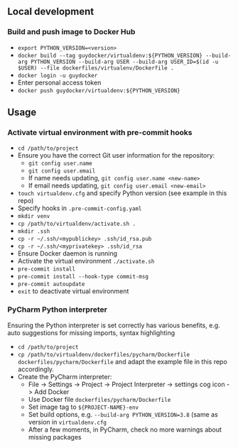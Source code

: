 ## Local development

### Build and push image to Docker Hub

- `export PYTHON_VERSION=<version>`
- `docker build --tag guydocker/virtualdenv:${PYTHON_VERSION} --build-arg PYTHON_VERSION --build-arg USER --build-arg USER_ID=$(id -u $USER) --file dockerfiles/virtualenv/Dockerfile .`
- `docker login -u guydocker`
- Enter personal access token
- `docker push guydocker/virtualdenv:${PYTHON_VERSION}`

## Usage

### Activate virtual environment with pre-commit hooks

- `cd /path/to/project`
- Ensure you have the correct Git user information for the repository:
  - `git config user.name`
  - `git config user.email`
  - If name needs updating, `git config user.name <new-name>`
  - If email needs updating, `git config user.email <new-email>`
- `touch virtualdenv.cfg` and specify Python version (see example in this repo)
- Specify hooks in `.pre-commit-config.yaml`
- `mkdir venv`
- `cp /path/to/virtualdenv/activate.sh .`
- `mkdir .ssh`
- `cp -r ~/.ssh/<mypublickey> .ssh/id_rsa.pub`
- `cp -r ~/.ssh/<myprivatekey> .ssh/id_rsa`
- Ensure Docker daemon is running
- Activate the virtual environment `./activate.sh`
- `pre-commit install`
- `pre-commit install --hook-type commit-msg`
- `pre-commit autoupdate`
- `exit` to deactivate virtual environment

### PyCharm Python interpreter

Ensuring the Python interpreter is set correctly has various benefits, e.g.
auto suggestions for missing imports, syntax highlighting

- `cd /path/to/project`
- `cp /path/to/virtualdenv/dockerfiles/pycharm/Dockerfile dockerfiles/pycharm/Dockerfile` and adapt the example file in this repo accordingly.
- Create the PyCharm interpreter:
  - File -> Settings -> Project -> Project Interpreter -> settings cog icon -> Add Docker
  - Use Docker file `dockerfiles/pycharm/Dockerfile`
  - Set image tag to `${PROJECT-NAME}-env`
  - Set build options, e.g. `--build-arg PYTHON_VERSION=3.8` (same as version in `virtualdenv.cfg`
  - After a few moments, in PyCharm, check no more warnings about missing packages
